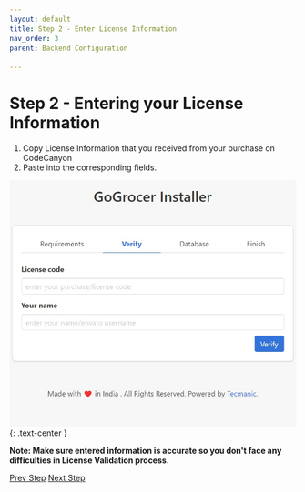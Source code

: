 ```yaml
---
layout: default
title: Step 2 - Enter License Information
nav_order: 3
parent: Backend Configuration

---
```


# Step 2 - Entering your License Information

1. Copy License Information that you received from your purchase on CodeCanyon
2. Paste into the corresponding fields.

![Requirements Verification Screen](/assets/images/backend_installer/step2.jpeg)
{: .text-center }

**Note: Make sure entered information is accurate so you don't face any difficulties in License Validation process.**


<p class="text-center">
    <a href="step1.html" class="btn btn-purple">Prev Step</a>
    <a href="step3.html" class="btn btn-purple">Next Step</a>
</p>